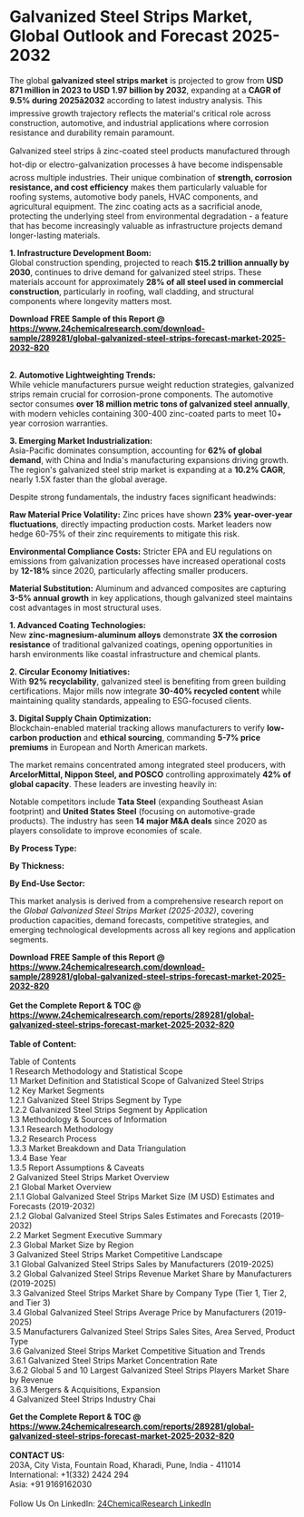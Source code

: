 <h1>Galvanized Steel Strips Market, Global Outlook and Forecast 2025-2032</h1><p>The global <strong>galvanized steel strips market</strong> is projected to grow from <strong>USD 871 million in 2023 to USD 1.97 billion by 2032</strong>, expanding at a <strong>CAGR of 9.5% during 2025â2032</strong> according to latest industry analysis. This impressive growth trajectory reflects the material's critical role across construction, automotive, and industrial applications where corrosion resistance and durability remain paramount.</p><p>Galvanized steel strips â zinc-coated steel products manufactured through hot-dip or electro-galvanization processes â have become indispensable across multiple industries. Their unique combination of <strong>strength, corrosion resistance, and cost efficiency</strong> makes them particularly valuable for roofing systems, automotive body panels, HVAC components, and agricultural equipment. The zinc coating acts as a sacrificial anode, protecting the underlying steel from environmental degradation - a feature that has become increasingly valuable as infrastructure projects demand longer-lasting materials.</p><p><strong>1. Infrastructure Development Boom:</strong><br>
Global construction spending, projected to reach <strong>$15.2 trillion annually by 2030</strong>, continues to drive demand for galvanized steel strips. These materials account for approximately <strong>28% of all steel used in commercial construction</strong>, particularly in roofing, wall cladding, and structural components where longevity matters most.</p><div><b>Download FREE Sample of this Report @ 
            <a href="https://www.24chemicalresearch.com/download-sample/289281/global-galvanized-steel-strips-forecast-market-2025-2032-820">
            https://www.24chemicalresearch.com/download-sample/289281/global-galvanized-steel-strips-forecast-market-2025-2032-820</a></b></div><br><p><strong>2. Automotive Lightweighting Trends:</strong><br>
While vehicle manufacturers pursue weight reduction strategies, galvanized strips remain crucial for corrosion-prone components. The automotive sector consumes <strong>over 18 million metric tons of galvanized steel annually</strong>, with modern vehicles containing 300-400 zinc-coated parts to meet 10+ year corrosion warranties.</p><p><strong>3. Emerging Market Industrialization:</strong><br>
Asia-Pacific dominates consumption, accounting for <strong>62% of global demand</strong>, with China and India's manufacturing expansions driving growth. The region's galvanized steel strip market is expanding at a <strong>10.2% CAGR</strong>, nearly 1.5X faster than the global average.</p><p>Despite strong fundamentals, the industry faces significant headwinds:</p><p><strong>Raw Material Price Volatility:</strong> Zinc prices have shown <strong>23% year-over-year fluctuations</strong>, directly impacting production costs. Market leaders now hedge 60-75% of their zinc requirements to mitigate this risk.</p><p><strong>Environmental Compliance Costs:</strong> Stricter EPA and EU regulations on emissions from galvanization processes have increased operational costs by <strong>12-18%</strong> since 2020, particularly affecting smaller producers.</p><p><strong>Material Substitution:</strong> Aluminum and advanced composites are capturing <strong>3-5% annual growth</strong> in key applications, though galvanized steel maintains cost advantages in most structural uses.</p><p><strong>1. Advanced Coating Technologies:</strong><br>
New <strong>zinc-magnesium-aluminum alloys</strong> demonstrate <strong>3X the corrosion resistance</strong> of traditional galvanized coatings, opening opportunities in harsh environments like coastal infrastructure and chemical plants.</p><p><strong>2. Circular Economy Initiatives:</strong><br>
With <strong>92% recyclability</strong>, galvanized steel is benefiting from green building certifications. Major mills now integrate <strong>30-40% recycled content</strong> while maintaining quality standards, appealing to ESG-focused clients.</p><p><strong>3. Digital Supply Chain Optimization:</strong><br>
Blockchain-enabled material tracking allows manufacturers to verify <strong>low-carbon production</strong> and <strong>ethical sourcing</strong>, commanding <strong>5-7% price premiums</strong> in European and North American markets.</p><p>The market remains concentrated among integrated steel producers, with <strong>ArcelorMittal, Nippon Steel, and POSCO</strong> controlling approximately <strong>42% of global capacity</strong>. These leaders are investing heavily in:</p><p>Notable competitors include <strong>Tata Steel</strong> (expanding Southeast Asian footprint) and <strong>United States Steel</strong> (focusing on automotive-grade products). The industry has seen <strong>14 major M&amp;A deals</strong> since 2020 as players consolidate to improve economies of scale.</p><p><strong>By Process Type:</strong></p><p><strong>By Thickness:</strong></p><p><strong>By End-Use Sector:</strong></p><p>This market analysis is derived from a comprehensive research report on the <em>Global Galvanized Steel Strips Market (2025-2032)</em>, covering production capacities, demand forecasts, competitive strategies, and emerging technological developments across all key regions and application segments.</p><div><b>Download FREE Sample of this Report @ 
            <a href="https://www.24chemicalresearch.com/download-sample/289281/global-galvanized-steel-strips-forecast-market-2025-2032-820">
            https://www.24chemicalresearch.com/download-sample/289281/global-galvanized-steel-strips-forecast-market-2025-2032-820</a></b></div><br><div><b>Get the Complete Report & TOC @ 
            <a href="https://www.24chemicalresearch.com/reports/289281/global-galvanized-steel-strips-forecast-market-2025-2032-820">
            https://www.24chemicalresearch.com/reports/289281/global-galvanized-steel-strips-forecast-market-2025-2032-820</a></b></div><br>
            <b>Table of Content:</b><p>Table of Contents<br />
1 Research Methodology and Statistical Scope<br />
1.1 Market Definition and Statistical Scope of Galvanized Steel Strips<br />
1.2 Key Market Segments<br />
1.2.1 Galvanized Steel Strips Segment by Type<br />
1.2.2 Galvanized Steel Strips Segment by Application<br />
1.3 Methodology & Sources of Information<br />
1.3.1 Research Methodology<br />
1.3.2 Research Process<br />
1.3.3 Market Breakdown and Data Triangulation<br />
1.3.4 Base Year<br />
1.3.5 Report Assumptions & Caveats<br />
2 Galvanized Steel Strips Market Overview<br />
2.1 Global Market Overview<br />
2.1.1 Global Galvanized Steel Strips Market Size (M USD) Estimates and Forecasts (2019-2032)<br />
2.1.2 Global Galvanized Steel Strips Sales Estimates and Forecasts (2019-2032)<br />
2.2 Market Segment Executive Summary<br />
2.3 Global Market Size by Region<br />
3 Galvanized Steel Strips Market Competitive Landscape<br />
3.1 Global Galvanized Steel Strips Sales by Manufacturers (2019-2025)<br />
3.2 Global Galvanized Steel Strips Revenue Market Share by Manufacturers (2019-2025)<br />
3.3 Galvanized Steel Strips Market Share by Company Type (Tier 1, Tier 2, and Tier 3)<br />
3.4 Global Galvanized Steel Strips Average Price by Manufacturers (2019-2025)<br />
3.5 Manufacturers Galvanized Steel Strips Sales Sites, Area Served, Product Type<br />
3.6 Galvanized Steel Strips Market Competitive Situation and Trends<br />
3.6.1 Galvanized Steel Strips Market Concentration Rate<br />
3.6.2 Global 5 and 10 Largest Galvanized Steel Strips Players Market Share by Revenue<br />
3.6.3 Mergers & Acquisitions, Expansion<br />
4 Galvanized Steel Strips Industry Chai</p><div><b>Get the Complete Report & TOC @ 
            <a href="https://www.24chemicalresearch.com/reports/289281/global-galvanized-steel-strips-forecast-market-2025-2032-820">
            https://www.24chemicalresearch.com/reports/289281/global-galvanized-steel-strips-forecast-market-2025-2032-820</a></b></div><br><b>CONTACT US:</b><br>
            203A, City Vista, Fountain Road, Kharadi, Pune, India - 411014<br>
            International: +1(332) 2424 294<br>
            Asia: +91 9169162030 <br><br>
            Follow Us On LinkedIn: <a href="https://www.linkedin.com/company/24chemicalresearch/">24ChemicalResearch LinkedIn</a>